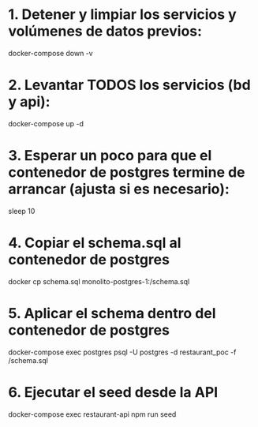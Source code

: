 # 1. Detener y limpiar los servicios y volúmenes de datos previos:
docker-compose down -v

# 2. Levantar TODOS los servicios (bd y api):
docker-compose up -d

# 3. Esperar un poco para que el contenedor de postgres termine de arrancar (ajusta si es necesario):
sleep 10

# 4. Copiar el schema.sql al contenedor de postgres
docker cp schema.sql monolito-postgres-1:/schema.sql

# 5. Aplicar el schema dentro del contenedor de postgres
docker-compose exec postgres psql -U postgres -d restaurant_poc -f /schema.sql

# 6. Ejecutar el seed desde la API
docker-compose exec restaurant-api npm run seed
